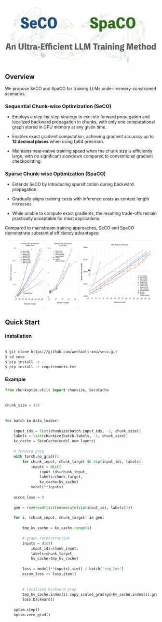 ![img](docs/main.png)

## Overview

We propose SeCO and SpaCO for training LLMs under memory-constrained scenarios.

### Sequential Chunk-wise Optimization (SeCO)

* Employs a step-by-step strategy to execute forward propagation and localized backward propagation in chunks, with only one computational graph stored in GPU memory at any given time.

* Enables exact gradient computation, achieving gradient accuracy up to **12 decimal places** when using fp64 precision.

* Maintains near-native training speed when the chunk size is efficiently large, with no significant slowdown compared to conventional gradient checkpointing.

### Sparse Chunk-wise Optimization (SpaCO)

* Extends SeCO by introducing sparsification during backward propagation.

* Gradually aligns training costs with inference costs as context length increases.

* While unable to compute exact gradients, the resulting trade-offs remain practically acceptable for most applications.

Compared to mainstream training approaches, SeCO and SpaCO demonstrate substantial efficiency advantages:

![img](docs/efficiency.png)


## Quick Start


### Installation

```bash

$ git clone https://github.com/wenhaoli-xmu/seco.git
$ cd seco
$ pip install -e .
$ pip install -r requirements.txt
```

### Example

```python
from chunkoptim.utils import chunkize, SecoCache


chunk_size = 128


for batch in data_loader:
    
    input_ids = list(chunkize(batch.input_ids, -1, chunk_size))
    labels = list(chunkize(batch.labels, -1, chunk_size))
    kv_cache = SecoCache(model.num_layers)

    # forward prop
    with torch.no_grad():
        for chunk_input, chunk_target in zip(input_ids, labels):
            inputs = dict(
                input_ids=chunk_input,
                labels=chunk_target,
                kv_cache=kv_cache)
            model(**inputs)

    accum_loss = 0

    gen = reversed(list(enumerate(zip(input_ids, labels))))

    for i, (chunk_input, chunk_target) in gen:

        tmp_kv_cache = kv_cache.range(i)

        # graph reconstruction
        inputs = dict(
            input_ids=chunk_input,
            labels=chunk_target,
            kv_cache=tmp_kv_cache)

        loss = model(**inputs).sum() / batch['seq_len']
        accum_loss += loss.item()


        # localized backward prop
        tmp_kv_cache.index(i).copy_scaled_grad(gd=kv_cache.index(i).grad)
        loss.backward()

    optim.step()
    optim.zero_grad()
```


